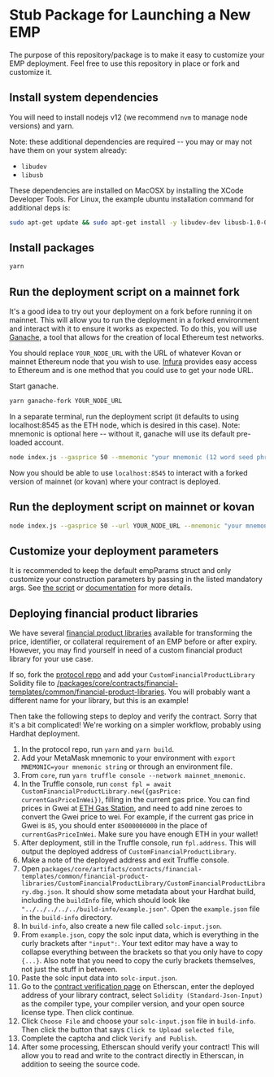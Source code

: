 # Stub Package for Launching a New EMP

The purpose of this repository/package is to make it easy to customize your EMP deployment. Feel free to use this
repository in place or fork and customize it.

## Install system dependencies

You will need to install nodejs v12 (we recommend `nvm` to manage node versions) and yarn.

Note: these additional dependencies are required -- you may or may not have them on your system already:

- `libudev`
- `libusb`

These dependencies are installed on MacOSX by installing the XCode Developer Tools. For Linux, the example ubuntu installation command for additional deps is:

```bash
sudo apt-get update && sudo apt-get install -y libudev-dev libusb-1.0-0-dev
```

## Install packages

```bash
yarn
```

## Run the deployment script on a mainnet fork

It's a good idea to try out your deployment on a fork before running it on mainnet. This will allow you to run the deployment in a forked environment and interact with it to ensure it works as expected. To do this, you will use [Ganache](https://www.trufflesuite.com/ganache), a tool that allows for the creation of local Ethereum test networks.

You should replace `YOUR_NODE_URL` with the URL of whatever Kovan or mainnet Ethereum node that you wish to use. [Infura](https://infura.io/product/ethereum) provides easy access to Ethereum and is one method that you could use to get your node URL.

Start ganache.

```bash
yarn ganache-fork YOUR_NODE_URL
```

In a separate terminal, run the deployment script (it defaults to using localhost:8545 as the ETH node, which is
desired in this case). Note: mnemonic is optional here -- without it, ganache will use its default pre-loaded account.

```bash
node index.js --gasprice 50 --mnemonic "your mnemonic (12 word seed phrase)" --priceFeedIdentifier USDETH --collateralAddress "0xc02aaa39b223fe8d0a0e5c4f27ead9083c756cc2" --expirationTimestamp "1643678287" --syntheticName "Yield Dollar [WETH Jan 2022]" --syntheticSymbol "YD-ETH-JAN22" --minSponsorTokens "100"
```

Now you should be able to use `localhost:8545` to interact with a forked version of mainnet (or kovan) where your
contract is deployed.

## Run the deployment script on mainnet or kovan

```bash
node index.js --gasprice 50 --url YOUR_NODE_URL --mnemonic "your mnemonic (12 word seed phrase)" --priceFeedIdentifier USDETH --collateralAddress "0xd0a1e359811322d97991e03f863a0c30c2cf029c" --expirationTimestamp "1643678287" --syntheticName "Yield Dollar [WETH Jan 2022]" --syntheticSymbol "YD-ETH-JAN22" --minSponsorTokens "100"
```

## Customize your deployment parameters

It is recommended to keep the default empParams struct and only customize your construction parameters by passing in the listed mandatory args. See [the script](./index.js) or [documentation](https://docs.umaproject.org/build-walkthrough/emp-parameters) for more details.

## Deploying financial product libraries

We have several [financial product libraries](https://github.com/UMAprotocol/protocol/tree/master/packages/core/contracts/financial-templates/common/financial-product-libraries) available for transforming the price, identifier, or collateral requirement of an EMP before or after expiry. However, you may find yourself in need of a custom financial product library for your use case.

If so, fork the [protocol repo](https://github.com/UMAprotocol/protocol) and add your `CustomFinancialProductLibrary` Solidity file to [/packages/core/contracts/financial-templates/common/financial-product-libraries](https://github.com/UMAprotocol/protocol/tree/master/packages/core/contracts/financial-templates/common/financial-product-libraries). You will probably want a different name for your library, but this is an example!

Then take the following steps to deploy and verify the contract. Sorry that it's a bit complicated! We're working on a simpler workflow, probably using Hardhat deployment.

1. In the protocol repo, run `yarn` and `yarn build`.
2. Add your MetaMask mnemonic to your environment with `export MNEMONIC=your mnemonic string` or through an environment file.
3. From `core`, run `yarn truffle console --network mainnet_mnemonic`.
4. In the Truffle console, run `const fpl = await CustomFinancialProductLibrary.new({gasPrice: currentGasPriceInWei})`, filling in the current gas price. You can find prices in Gwei at [ETH Gas Station](https://www.ethgasstation.info/), and need to add nine zeroes to convert the Gwei price to wei. For example, if the current gas price in Gwei is `85`, you should enter `85000000000` in the place of `currentGasPriceInWei`. Make sure you have enough ETH in your wallet!
5. After deployment, still in the Truffle console, run `fpl.address`. This will output the deployed address of `CustomFinancialProductLibrary`.
6. Make a note of the deployed address and exit Truffle console.
7. Open `packages/core/artifacts/contracts/financial-templates/common/financial-product-libraries/CustomFinancialProductLibrary/CustomFinancialProductLibrary.dbg.json`. It should show some metadata about your Hardhat build, including the `buildInfo` file, which should look like `"../../../../../build-info/example.json"`. Open the `example.json` file in the `build-info` directory.
8. In `build-info`, also create a new file called `solc-input.json`.
9. From `example.json`, copy the solc input data, which is everything in the curly brackets after `"input":`. Your text editor may have a way to collapse everything between the brackets so that you only have to copy `{...}`. Also note that you need to copy the curly brackets themselves, not just the stuff in between.
10. Paste the solc input data into `solc-input.json`.
11. Go to the [contract verification page](https://etherscan.io/verifyContract) on Etherscan, enter the deployed address of your library contract, select `Solidity (Standard-Json-Input)` as the compiler type, your compiler version, and your open source license type. Then click continue.
12. Click `Choose File` and choose your `solc-input.json` file in `build-info`. Then click the button that says `Click to Upload selected file`,
13. Complete the captcha and click `Verify and Publish`.
14. After some processing, Etherscan should verify your contract! This will allow you to read and write to the contract directly in Etherscan, in addition to seeing the source code.
